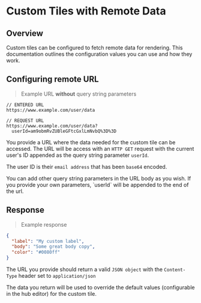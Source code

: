 # Custom Tiles with Remote Data

## Overview

Custom tiles can be configured to fetch remote data for rendering. This documentation outlines the configuration values you can use and how they work.


## Configuring remote URL

> Example URL **without** query string parameters

```
// ENTERED URL
https://www.example.com/user/data
```

```
// REQUEST URL
https://www.example.com/user/data?
  userId=am9obmRvZUBleGFtcGxlLmNvbQ%3D%3D
```

You provide a URL where the data needed for the custom tile can be accessed. The URL will be access with an `HTTP GET` request with the current user's ID appended as the query string parameter `userId`.

The user ID is their `email address` that has been `base64` encoded.

<aside class="notice">
You can add other query string parameters in the URL body as you wish. If you provide your own parameters, `userId` will be appended to the end of the url.
</aside>


## Response

> Example response

```json
{
  "label": "My custom label",
  "body": "Some great body copy",
  "color": "#0080ff"
}
```

The URL you provide should return a valid `JSON object` with the `Content-Type` header set to `application/json`

The data you return will be used to override the default values (configurable in the hub editor) for the custom tile.

